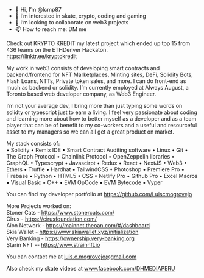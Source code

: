 - 👋 Hi, I’m @lcmp87
- 👀 I’m interested in skate, crypto, coding and gaming
- 💞️ I’m looking to collaborate on web3 projects
- 📫 How to reach me: DM me

Check out KRYPTO KREDIT my latest project which ended up top 15 from 436 teams on the ETHDenver Hackaton.<br>
https://linktr.ee/kryptokredit

My work in web3 consists of developing smart contracts and backend/frontend for NFT Marketplaces, Minting sites, DeFi, Solidity Bots, Flash Loans, NTTs, Private token sales, and more. I can do front-end as much as backend or solidity. I’m currently employed at Always August, a Toronto based web developer company, as Web3 Engineer. 

I’m not your average dev, I bring more than just typing some words on solidty or typescript just to earn a living. I feel very passionate about coding and learning more about how to better myself as a developer and as a team player that can be of benefit to my co-workers and a useful and resourceful asset to my managers so we can all get a great product on market.

My stack consists of: <br>
• Solidity • Remix IDE • Smart Contract Auditing software • Linux • Git • The Graph Protocol • Chainlink Protocol • OpenZeppelin libraries • GraphQL • Typescrypt • Javascirpt • Redux • React • NextJS • Web3 • Ethers • Truffle • Hardhat • TailwindCSS • Photoshop • Premiere Pro • Firebase • Python • HTML5 • CSS • Netlify Pro • Github Pro • Excel Macros • Visual Basic • C++ • EVM OpCode • EVM Bytecode • Vyper

You can find my developer portfolio at
https://github.com/Luiscmogrovejo

More Projects worked on: <br>
Stoner Cats - https://www.stonercats.com/ <br>
Cirus - https://cirusfoundation.com/ <br>
Aion Network - https://mainnet.theoan.com/#/dashboard <br>
Skia Wallet - https://www.skiawallet.xyz/initialization <br>
Very Banking - https://ownership.very-banking.org <br>
Starin NFT -- https://www.strainnft.io <br>

You can contact me at luis.c.mogrovejo@gmail.com

Also check my skate videos at www.facebook.com/DHMEDIAPERU
